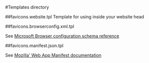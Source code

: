#Templates directory

##favicons.website.tpl
Template for using inside your website head

##favicons.browserconfig.xml.tpl

See [Microsoft Browser configuration schema reference](https://msdn.microsoft.com/en-us/library/dn320426(v=vs.85).aspx)

##favicons.manifest.json.tpl

See [Mozilla' Web App Manifest documentation](https://developer.mozilla.org/en-US/docs/Web/Manifest)

